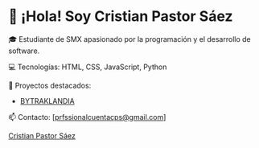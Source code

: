 # 👋 ¡Hola! Soy Cristian Pastor Sáez

🎓 Estudiante de SMX apasionado por la programación y el desarrollo de software.

💻 Tecnologías: HTML, CSS, JavaScript, Python

🚀 Proyectos destacados:
- [BYTRAKLANDIA](https://www.bytraklandia.com)

📫 Contacto: [prfssionalcuentacps@gmail.com]
<script src="https://platform.linkedin.com/badges/js/profile.js" async defer type="text/javascript"></script>
<div class="badge-base LI-profile-badge" data-locale="es_ES" data-size="medium" data-theme="dark" data-type="VERTICAL" data-vanity="cristian-pastor-sáez-0162a6334" data-version="v1"><a class="badge-base__link LI-simple-link" href="https://es.linkedin.com/in/cristian-pastor-s%C3%A1ez-0162a6334?trk=profile-badge">Cristian Pastor Sáez</a></div>

